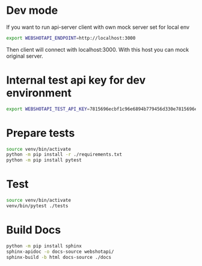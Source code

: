 # Dev mode
If you want to run api-server client with own mock server set for local env

```sh
export WEBSHOTAPI_ENDPOINT=http://localhost:3000
```
Then client will connect with localhost:3000. With this host you can mock original server.


# Internal test api key for dev environment
```sh
export WEBSHOTAPI_TEST_API_KEY=7815696ecbf1c96e6894b779456d330e7815696ecbf1c96e6894b779456d330d
```

# Prepare tests
```sh
source venv/bin/activate
python -m pip install -r ./requirements.txt
python -m pip install pytest
```

# Test
```sh
source venv/bin/activate
venv/bin/pytest ./tests
```

# Build Docs
```sh
python -m pip install sphinx
sphinx-apidoc -o docs-source webshotapi/
sphinx-build -b html docs-source ./docs
```